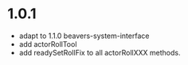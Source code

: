 # 1.0.1
- adapt to 1.1.0 beavers-system-interface
- add actorRollTool
- add readySetRollFix to all actorRollXXX methods.